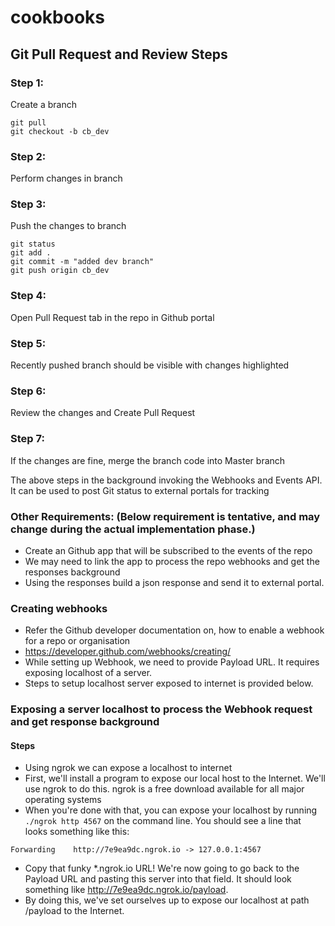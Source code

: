 # cookbooks

## Git Pull Request and Review Steps

### Step 1: 
Create a branch
```
git pull
git checkout -b cb_dev
```

### Step 2: 
Perform changes in branch

### Step 3: 
Push the changes to branch
```
git status
git add .
git commit -m "added dev branch"
git push origin cb_dev
```

### Step 4: 
Open Pull Request tab in the repo in Github portal

### Step 5: 
Recently pushed branch should be visible with changes highlighted

### Step 6: 
Review the changes and Create Pull Request

### Step 7: 
If the changes are fine, merge the branch code into Master branch

The above steps in the background invoking the Webhooks and Events API.
It can be used to post Git status to external portals for tracking

### Other Requirements: (Below requirement is tentative, and may change during the actual implementation phase.)
- Create an Github app that will be subscribed to the events of the repo
- We may need to link  the app to process the repo webhooks and get the responses background
- Using the responses build a json response and send it to external portal.  

### Creating webhooks
- Refer the Github developer documentation on, how to enable a webhook for a repo or organisation
- https://developer.github.com/webhooks/creating/
- While setting up Webhook, we need to provide Payload URL. It requires exposing localhost of a server.
- Steps to setup localhost server exposed to internet is provided below.

### Exposing a server localhost to process the Webhook request and get response background
#### Steps
- Using ngrok we can expose a localhost to internet
- First, we'll install a program to expose our local host to the Internet. We'll use ngrok to do this. ngrok is a free download available for all major operating systems
- When you're done with that, you can expose your localhost by running `./ngrok http 4567` on the command line. You should see a line that looks something like this:
```
Forwarding    http://7e9ea9dc.ngrok.io -> 127.0.0.1:4567
```
- Copy that funky *.ngrok.io URL! We're now going to go back to the Payload URL and pasting this server into that field. It should look something like http://7e9ea9dc.ngrok.io/payload.
- By doing this, we've set ourselves up to expose our localhost at path /payload to the Internet.